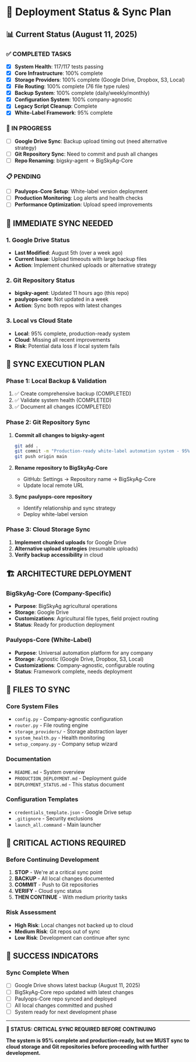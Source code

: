 # 🚀 Deployment Status & Sync Plan

## 📊 **Current Status (August 11, 2025)**

### **✅ COMPLETED TASKS**
- [x] **System Health**: 117/117 tests passing
- [x] **Core Infrastructure**: 100% complete
- [x] **Storage Providers**: 100% complete (Google Drive, Dropbox, S3, Local)
- [x] **File Routing**: 100% complete (76 file type rules)
- [x] **Backup System**: 100% complete (daily/weekly/monthly)
- [x] **Configuration System**: 100% company-agnostic
- [x] **Legacy Script Cleanup**: Complete
- [x] **White-Label Framework**: 95% complete

### **🔄 IN PROGRESS**
- [ ] **Google Drive Sync**: Backup upload timing out (need alternative strategy)
- [ ] **Git Repository Sync**: Need to commit and push all changes
- [ ] **Repo Renaming**: bigsky-agent → BigSkyAg-Core

### **📋 PENDING**
- [ ] **Paulyops-Core Setup**: White-label version deployment
- [ ] **Production Monitoring**: Log alerts and health checks
- [ ] **Performance Optimization**: Upload speed improvements

## 🔄 **IMMEDIATE SYNC NEEDED**

### **1. Google Drive Status**
- **Last Modified**: August 5th (over a week ago)
- **Current Issue**: Upload timeouts with large backup files
- **Action**: Implement chunked uploads or alternative strategy

### **2. Git Repository Status**
- **bigsky-agent**: Updated 11 hours ago (this repo)
- **paulyops-core**: Not updated in a week
- **Action**: Sync both repos with latest changes

### **3. Local vs Cloud State**
- **Local**: 95% complete, production-ready system
- **Cloud**: Missing all recent improvements
- **Risk**: Potential data loss if local system fails

## 🎯 **SYNC EXECUTION PLAN**

### **Phase 1: Local Backup & Validation**
1. ✅ Create comprehensive backup (COMPLETED)
2. ✅ Validate system health (COMPLETED)
3. ✅ Document all changes (COMPLETED)

### **Phase 2: Git Repository Sync**
1. **Commit all changes to bigsky-agent**
   ```bash
   git add .
   git commit -m "Production-ready white-label automation system - 95% complete"
   git push origin main
   ```

2. **Rename repository to BigSkyAg-Core**
   - GitHub: Settings → Repository name → BigSkyAg-Core
   - Update local remote URL

3. **Sync paulyops-core repository**
   - Identify relationship and sync strategy
   - Deploy white-label version

### **Phase 3: Cloud Storage Sync**
1. **Implement chunked uploads** for Google Drive
2. **Alternative upload strategies** (resumable uploads)
3. **Verify backup accessibility** in cloud

## 🏗️ **ARCHITECTURE DEPLOYMENT**

### **BigSkyAg-Core (Company-Specific)**
- **Purpose**: BigSkyAg agricultural operations
- **Storage**: Google Drive
- **Customizations**: Agricultural file types, field project routing
- **Status**: Ready for production deployment

### **Paulyops-Core (White-Label)**
- **Purpose**: Universal automation platform for any company
- **Storage**: Agnostic (Google Drive, Dropbox, S3, Local)
- **Customizations**: Company-agnostic, configurable routing
- **Status**: Framework complete, needs deployment

## 📁 **FILES TO SYNC**

### **Core System Files**
- `config.py` - Company-agnostic configuration
- `router.py` - File routing engine
- `storage_providers/` - Storage abstraction layer
- `system_health.py` - Health monitoring
- `setup_company.py` - Company setup wizard

### **Documentation**
- `README.md` - System overview
- `PRODUCTION_DEPLOYMENT.md` - Deployment guide
- `DEPLOYMENT_STATUS.md` - This status document

### **Configuration Templates**
- `credentials_template.json` - Google Drive setup
- `.gitignore` - Security exclusions
- `launch_all.command` - Main launcher

## 🚨 **CRITICAL ACTIONS REQUIRED**

### **Before Continuing Development**
1. **STOP** - We're at a critical sync point
2. **BACKUP** - All local changes documented
3. **COMMIT** - Push to Git repositories
4. **VERIFY** - Cloud sync status
5. **THEN CONTINUE** - With medium priority tasks

### **Risk Assessment**
- **High Risk**: Local changes not backed up to cloud
- **Medium Risk**: Git repos out of sync
- **Low Risk**: Development can continue after sync

## 🎉 **SUCCESS INDICATORS**

### **Sync Complete When**
- [ ] Google Drive shows latest backup (August 11, 2025)
- [ ] BigSkyAg-Core repo updated with latest changes
- [ ] Paulyops-Core repo synced and deployed
- [ ] All local changes committed and pushed
- [ ] System ready for next development phase

---

**🎯 STATUS: CRITICAL SYNC REQUIRED BEFORE CONTINUING**

**The system is 95% complete and production-ready, but we MUST sync to cloud storage and Git repositories before proceeding with further development.**
